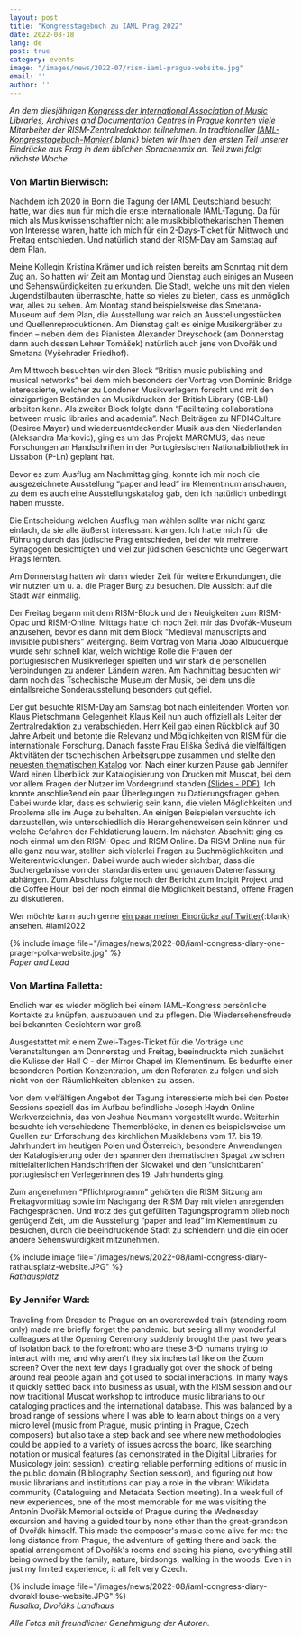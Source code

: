 ```yaml
---
layout: post
title: "Kongresstagebuch zu IAML Prag 2022"
date: 2022-08-18
lang: de
post: true
category: events
image: "/images/news/2022-07/rism-iaml-prague-website.jpg"
email: ''
author: ''
---
```


_An dem diesjährigen [Kongress der International Association of Music Libraries, Archives and Documentation Centres in Prague](/publications/iaml-congresses/2022.html) konnten viele Mitarbeiter der RISM-Zentralredaktion teilnehmen. In traditioneller [IAML-Kongresstagebuch-Manier](https://www.iaml.info/tags/congress-diary-kongresstagebuch-journal-de-bord-du-congres){:blank} bieten wir Ihnen den ersten Teil unserer Eindrücke aus Prag in dem üblichen Sprachenmix an. Teil zwei folgt nächste Woche._

### Von Martin Bierwisch:
Nachdem ich 2020 in Bonn die Tagung der IAML Deutschland besucht hatte, war dies nun für mich die erste internationale IAML-Tagung. Da für mich als Musikwissenschaftler nicht alle musikbibliothekarischen Themen von Interesse waren, hatte ich mich für ein 2-Days-Ticket für Mittwoch und Freitag entschieden. Und natürlich stand der RISM-Day am Samstag auf dem Plan.  

Meine Kollegin Kristina Krämer und ich reisten bereits am Sonntag mit dem Zug an. So hatten wir Zeit am Montag und Dienstag auch einiges an Museen und Sehenswürdigkeiten zu erkunden. Die Stadt, welche uns mit den vielen Jugendstilbauten überraschte, hatte so vieles zu bieten, dass es unmöglich war, alles zu sehen. Am Montag stand beispielsweise das Smetana-Museum auf dem Plan, die Ausstellung war reich an Ausstellungsstücken und Quellenreproduktionen. Am Dienstag galt es einige Musikergräber zu finden – neben dem des Pianisten Alexander Dreyschock (am Donnerstag dann auch dessen Lehrer Tomášek) natürlich auch jene von Dvořák und Smetana (Vyšehrader Friedhof).  

Am Mittwoch besuchten wir den Block “British music publishing and musical networks” bei dem mich besonders der Vortrag von Dominic Bridge interessierte, welcher zu Londoner Musikverlegern forscht und mit den einzigartigen Beständen an Musikdrucken der British Library (GB-Lbl) arbeiten kann. Als zweiter Block folgte dann “Facilitating collaborations between music libraries and academia”. Nach Beiträgen zu NFDI4Culture (Desiree Mayer) und wiederzuentdeckender Musik aus den Niederlanden (Aleksandra Markovic), ging es um das Projekt MARCMUS, das neue Forschungen an Handschriften in der Portugiesischen Nationalbibliothek in Lissabon (P-Ln) geplant hat.  

Bevor es zum Ausflug am Nachmittag ging, konnte ich mir noch die ausgezeichnete Ausstellung “paper and lead” im Klementinum anschauen, zu dem es auch eine Ausstellungskatalog gab, den ich natürlich unbedingt haben musste.  

Die Entscheidung welchen Ausflug man wählen sollte war nicht ganz einfach, da sie alle äußerst interessant klangen. Ich hatte mich für die Führung durch das jüdische Prag entschieden, bei der wir mehrere Synagogen besichtigten und viel zur jüdischen Geschichte und Gegenwart Prags lernten.  

Am Donnerstag hatten wir dann wieder Zeit für weitere Erkundungen, die wir nutzten um u. a. die Prager Burg zu besuchen. Die Aussicht auf die Stadt war einmalig.  

Der Freitag begann mit dem RISM-Block und den Neuigkeiten zum RISM-Opac und RISM-Online. Mittags hatte ich noch Zeit mir das Dvořák-Museum anzusehen, bevor es dann mit dem Block "Medieval manuscripts and invisible publishers” weiterging. Beim Vortrag von Maria Joao Albuquerque wurde sehr schnell klar, welch wichtige Rolle die Frauen der portugiesischen Musikverleger spielten und wir stark die personellen Verbindungen zu anderen Ländern waren. Am Nachmittag besuchten wir dann noch das Tschechische Museum der Musik, bei dem uns die einfallsreiche Sonderausstellung besonders gut gefiel.  

Der gut besuchte RISM-Day am Samstag bot nach einleitenden Worten von Klaus Pietschmann Gelegenheit Klaus Keil nun auch offiziell als Leiter der Zentralredaktion zu verabschieden. Herr Keil gab einen Rückblick auf 30 Jahre Arbeit und betonte die Relevanz und Möglichkeiten von RISM für die internationale Forschung. Danach fasste Frau Eliška Šedivá die vielfältigen Aktivitäten der tschechischen Arbeitsgruppe zusammen und stellte [den neuesten thematischen Katalog](/new_publications/2022/07/21/thematic-catalogue-music-collection-p-barnabas-weiss.html) vor. Nach einer kurzen Pause gab Jennifer Ward einen Überblick zur Katalogisierung von Drucken mit Muscat, bei dem vor allem Fragen der Nutzer im Vordergrund standen [(Slides - PDF)](/publications/iaml-congresses/2022.html). Ich konnte anschließend ein paar Überlegungen zu Datierungsfragen geben. Dabei wurde klar, dass es schwierig sein kann, die vielen Möglichkeiten und Probleme alle im Auge zu behalten. An einigen Beispielen versuchte ich darzustellen, wie unterschiedlich die Herangehensweisen sein können und welche Gefahren der Fehldatierung lauern. Im nächsten Abschnitt ging es noch einmal um den RISM-Opac und RISM Online. Da RISM Online nun für alle ganz neu war, stellten sich vielerlei Fragen zu Suchmöglichkeiten und Weiterentwicklungen. Dabei wurde auch wieder sichtbar, dass die Suchergebnisse von der standardisierten und genauen Datenerfassung abhängen. Zum Abschluss folgte noch der Bericht zum Incipit Projekt und die Coffee Hour, bei der noch einmal die Möglichkeit bestand, offene Fragen zu diskutieren.  

Wer möchte kann auch gerne [ein paar meiner Eindrücke auf Twitter](https://twitter.com/MBierwisch){:blank} ansehen. #iaml2022  

{% include image file="/images/news/2022-08/iaml-congress-diary-one-prager-polka-website.jpg" %}  
_Paper and Lead_

### Von Martina Falletta:  
Endlich war es wieder möglich bei einem IAML-Kongress persönliche Kontakte zu knüpfen, auszubauen und zu pflegen. Die Wiedersehensfreude bei bekannten Gesichtern war groß.

Ausgestattet mit einem Zwei-Tages-Ticket für die Vorträge und Veranstaltungen am Donnerstag und Freitag, beeindruckte mich zunächst die Kulisse der Hall C - der Mirror Chapel im Klementinum. Es bedurfte einer besonderen Portion Konzentration, um den Referaten zu folgen und sich nicht von den Räumlichkeiten ablenken zu lassen.

Von dem vielfältigen Angebot der Tagung interessierte mich bei den Poster Sessions speziell das im Aufbau befindliche Joseph Haydn Online Werkverzeichnis, das von Joshua Neumann vorgestellt wurde. Weiterhin besuchte ich verschiedene Themenblöcke, in denen es beispielsweise um Quellen zur Erforschung des kirchlichen Musiklebens vom 17. bis 19. Jahrhundert im heutigen Polen und Österreich, besondere Anwendungen der Katalogisierung oder den spannenden thematischen Spagat zwischen mittelalterlichen Handschriften der Slowakei und den “unsichtbaren” portugiesischen Verlegerinnen des 19. Jahrhunderts ging.

Zum angenehmen “Pflichtprogramm” gehörten die RISM Sitzung am Freitagvormittag sowie im Nachgang der RISM Day mit vielen anregenden Fachgesprächen.
Und trotz des gut gefüllten Tagungsprogramm blieb noch genügend Zeit, um die Ausstellung “paper and lead” im Klementinum zu besuchen, durch die beeindruckende Stadt zu schlendern und die ein oder andere Sehenswürdigkeit mitzunehmen.  

{% include image file="/images/news/2022-08/iaml-congress-diary-rathausplatz-website.JPG" %}  
_Rathausplatz_  

### By Jennifer Ward:  
Traveling from Dresden to Prague on an overcrowded train (standing room only) made me briefly forget the pandemic, but seeing all my wonderful colleagues at the Opening Ceremony suddenly brought the past two years of isolation back to the forefront: who are these 3-D humans trying to interact with me, and why aren't they six inches tall like on the Zoom screen? Over the next few days I gradually got over the shock of being around real people again and got used to social interactions. In many ways it quickly settled back into business as usual, with the RISM session and our now traditional Muscat workshop to introduce music librarians to our cataloging practices and the international database. This was balanced by a broad range of sessions where I was able to learn about things on a very micro level (music from Prague, music printing in Prague, Czech composers) but also take a step back and see where new methodologies could be applied to a variety of issues across the board, like searching notation or musical features (as demonstrated in the Digital Libraries for Musicology joint session), creating reliable performing editions of music in the public domain (Bibliography Section session), and figuring out how music librarians and institutions can play a role in the vibrant Wikidata community (Cataloguing and Metadata Section meeting). In a week full of new experiences, one of the most memorable for me was visiting the Antonín Dvořák Memorial outside of Prague during the Wednesday excursion and having a guided tour by none other than the great-grandson of Dvořák himself. This made the composer's music come alive for me: the long distance from Prague, the adventure of getting there and back, the spatial arrangement of Dvořák's rooms and seeing his piano, everything still being owned by the family, nature, birdsongs, walking in the woods. Even in just my limited experience, it all felt very Czech.  

{% include image file="/images/news/2022-08/iaml-congress-diary-dvorakHouse-website.JPG" %}  
_Rusalka, Dvořáks Landhaus_  

_Alle Fotos mit freundlicher Genehmigung der Autoren._
